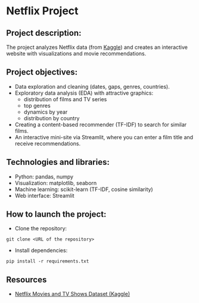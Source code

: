 # Netflix Project

## Project description:
The project analyzes Netflix data (from [Kaggle](https://www.kaggle.com/datasets/shivamb/netflix-shows)) and creates an interactive website with visualizations and movie recommendations.

## Project objectives:

- Data exploration and cleaning (dates, gaps, genres, countries).
- Exploratory data analysis (EDA) with attractive graphics:
  - distribution of films and TV series
  - top genres
  - dynamics by year
  - distribution by country
- Creating a content-based recommender (TF-IDF) to search for similar films.
- An interactive mini-site via Streamlit, where you can enter a film title and receive recommendations.

## Technologies and libraries:
- Python: pandas, numpy
- Visualization: matplotlib, seaborn
- Machine learning: scikit-learn (TF-IDF, cosine similarity)
- Web interface: Streamlit

## How to launch the project:
- Clone the repository:

```git clone <URL of the repository>```

- Install dependencies:

```pip install -r requirements.txt```

## Resources 
- [Netflix Movies and TV Shows Dataset (Kaggle)](https://www.kaggle.com/datasets/shivamb/netflix-shows)
